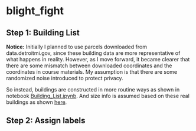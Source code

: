 # blight_fight

## Step 1: Building List

__Notice:__
Initially I planned to use parcels downloaded from data.detroitmi.gov, since these building data are more representative of what happens in reality. However, as I move forward, it became clearer that there are some mismatch between downloaded coordinates and the coordinates in course materials. My assumption is that there are some randomized noise introduced to protect privacy.

So instead, buildings are constructed in more routine ways as shown in notebook [Building_List.ipynb](./src/Building_List.ipynb).
And size info is assumed based on these real buildings as shown [here](./src/Building_size_estimation.ipynb).

## Step 2: Assign labels

